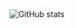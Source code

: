 <img align="center" src="https://github-readme-stats.vercel.app/api?username=lakshithadil&show_icons=true&include_all_commits=true&theme=dracula" alt="GitHub stats" />
